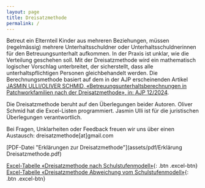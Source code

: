 ```yaml
---
layout: page
title: Dreisatzmethode
permalink: /
---
```


Betreut ein Elternteil Kinder aus mehreren Beziehungen, müssen (regelmässig) mehrere Unterhaltsschuldner oder Unterhaltsschuldnerinnen für den Betreuungsunterhalt aufkommen. In der
Praxis ist unklar, wie die Verteilung geschehen soll. Mit der Dreisatzmethode wird ein mathematisch logischer Vorschlag unterbreitet, der sicherstellt,
dass alle unterhaltspflichtigen Personen gleichbehandelt werden. Die Berechnungsmethode basiert auf dem in der AJP erscheinenden Artikel  [JASMIN ULLI/OLIVER SCHMID,
«Betreuungsunterhaltsberechnungen in Patchworkfamilien nach der Dreisatzmethode», in: AJP 12/2024](https://www.dike.ch/zeitschriften/ajp-pja).

Die Dreisatzmethode beruht auf den Überlegungen beider Autoren. Oliver Schmid hat die Excel-Listen programmiert. Jasmin Ulli ist für die juristischen Überlegungen verantwortlich.

Bei Fragen, Unklarheiten oder Feedback freuen wir uns über einen Austausch: dreisatzmethode[at]gmail.com

[PDF-Datei "Erklärungen zur Dreisatzmethode"](assets/pdf/Erklärung Dreisatzmethode.pdf)

 [Excel-Tabelle «Dreisatzmethode nach Schulstufenmodell»](assets/excel/Dreisatzmethode_nach_Schulstufenmodell_v1.xlsx){: .btn .excel-btn} [Excel-Tabelle «Dreisatzmethode Abweichung vom Schulstufenmodell»](assets/excel/Dreisatzmethode_Abweichung_vom_Schulstufenmodell_v1.xlsx){: .btn .excel-btn}

